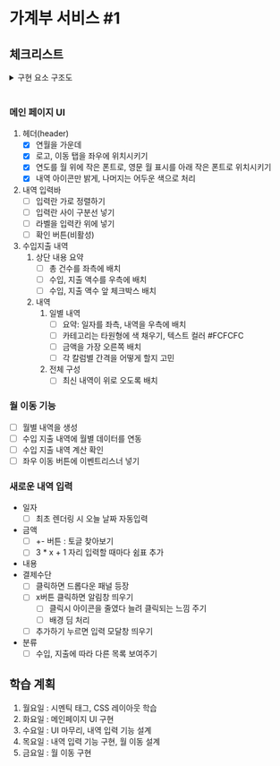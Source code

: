 # 가계부 서비스 #1

## 체크리스트

<details>
<summary>구현 요소 구조도</summary>

![가계부 기능](https://user-images.githubusercontent.com/60080167/223045069-169bbf61-90bb-4807-9d3b-d7a5cefbd2f6.png)
</details>

<br>

### 메인 페이지 UI
1. 헤더(header)
    - [x] 연월을 가운데
    - [x] 로고, 이동 탭을 좌우에 위치시키기
    - [x] 연도를 월 위에 작은 폰트로, 영문 월 표시를 아래 작은 폰트로 위치시키기
    - [x] 내역 아이콘만 밝게, 나머지는 어두운 색으로 처리
2. 내역 입력바
    - [ ] 입력란 가로 정렬하기
    - [ ] 입력란 사이 구분선 넣기
    - [ ] 라벨을 입력칸 위에 넣기
    - [ ] 확인 버튼(비활성)
3. 수입지출 내역
    1. 상단 내용 요약
        - [ ] 총 건수를 좌측에 배치
        - [ ] 수입, 지출 액수를 우측에 배치
        - [ ] 수입, 지출 액수 앞 체크박스 배치
    2. 내역
        1. 일별 내역
            - [ ] 요약: 일자를 좌측, 내역을 우측에 배치
            - [ ] 카테고리는 타원형에 색 채우기, 텍스트 컬러 #FCFCFC
            - [ ] 금액을 가장 오른쪽 배치
            - [ ] 각 칼럼별 간격을 어떻게 할지 고민
        2. 전체 구성
            - [ ] 최신 내역이 위로 오도록 배치

### 월 이동 기능
- [ ] 월별 내역을 생성
- [ ] 수입 지출 내역에 월별 데이터를 연동
- [ ] 수입 지출 내역 계산 확인
- [ ] 좌우 이동 버튼에 이벤트리스너 넣기

### 새로운 내역 입력
- 일자
    - [ ] 최초 렌더링 시 오늘 날짜 자동입력
- 금액
    - [ ] +- 버튼 : 토글 찾아보기
    - [ ] 3 * x + 1 자리 입력할 때마다 쉼표 추가
- 내용
- 결제수단
    - [ ] 클릭하면 드롭다운 패널 등장
    - [ ] x버튼 클릭하면 알림창 띄우기
        - [ ] 클릭시 아이콘을 줄였다 늘려 클릭되는 느낌 주기
        - [ ] 배경 딤 처리
    - [ ] 추가하기 누르면 입력 모달창 띄우기
- 분류
    - [ ] 수입, 지출에 따라 다른 목록 보여주기

## 학습 계획

1. 월요일 : 시멘틱 태그, CSS 레이아웃 학습
2. 화요일 : 메인페이지 UI 구현
3. 수요일 : UI 마무리, 내역 입력 기능 설계
4. 목요일 : 내역 입력 기능 구현, 월 이동 설계
5. 금요일 : 월 이동 구현

